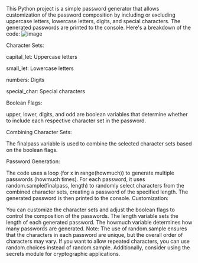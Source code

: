 This Python project is a simple password generator that allows customization of the password composition by including or excluding uppercase letters, lowercase letters, digits, and special characters. The generated passwords are printed to the console.
Here's a breakdown of the code:
![image](https://github.com/cwinfieldp/PythonPasswordGenerator/assets/149834667/3f43dff9-f34f-4f84-8a42-c2863d2810a7)

Character Sets:

capital_let: Uppercase letters

small_let: Lowercase letters

numbers: Digits

special_char: Special characters

Boolean Flags:

upper, lower, digits, and odd are boolean variables that determine whether to include each respective character set in the password.

Combining Character Sets:

The finalpass variable is used to combine the selected character sets based on the boolean flags.

Password Generation:

The code uses a loop (for x in range(howmuch)) to generate multiple passwords (howmuch times).
For each password, it uses random.sample(finalpass, length) to randomly select characters from the combined character sets, creating a password of the specified length.
The generated password is then printed to the console.
Customization:

You can customize the character sets and adjust the boolean flags to control the composition of the passwords.
The length variable sets the length of each generated password.
The howmuch variable determines how many passwords are generated.
Note: The use of random.sample ensures that the characters in each password are unique, but the overall order of characters may vary. If you want to allow repeated characters, you can use random.choices instead of random.sample. Additionally, consider using the secrets module for cryptographic applications.
